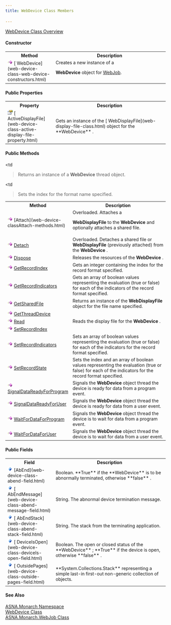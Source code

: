 ```yaml
---
title: WebDevice Class Members

---
```


[WebDevice Class Overview](web-device-class.html) 

#### Constructor
<table class="mytable" cellspacing="0" cellpadding="4" width="90%">
          <colgroup>
            <col width="30%" />
            <col width="70%" />
          </colgroup>
          <tr>
            <th>Method</th>
            <th>Description</th>
          </tr>
          <tr valign="top">
            <td>              <img  id="IMG1" height="16" alt="public property" src="images/constructor.bmp" width="16" border="0" x-maintain-ratio="TRUE" />
              [
              WebDevice](web-device-class-web-device-constructors.html)
            </td>
            <td>Creates a new instance of a

 **WebDevice**  object for 
            [
            WebJob](web-job-class.html).</td>
          </tr>
</table>

<!--mine -->

#### Public Properties
<table class="mytable" cellspacing="0" cellpadding="4" width="90%">
          <colgroup>
            <col width="30%" />
            <col width="70%" />
          </colgroup>
          <tr>
            <th>Property</th>
            <th>Description</th>
          </tr>
          <tr>
            <td>              <img alt="public property" src="images/property.bmp" />
              [
              ActiveDisplayFile](web-device-class-active-display-file-property.html)
            </td>
            <td>Gets an instance of the 
            [
            WebDisplayFile](web-display-file-class.html) object for the 
 **WebDevice** .</td>
          </tr>
</table>

<!--mine -->

#### Public Methods
<table class="mytable" cellspacing="0" cellpadding="4" width="90%">
          <colgroup>
            <col width="30%" />
            <col width="70%" />
          </colgroup>
          <tr>
            <th>Method</th>
            <th>Description</th>
          </tr>
          <tr>
            <td>              <img id="IMG2" height="16" alt="public property" src="images/methods.bmp" width="16" border="0" x-maintain-ratio="TRUE" />
              [Attach](web-device-classAttach-methods.html)
            </td>
            <td>Overloaded. Attaches a

 **WebDisplayFile**  to the 
 **WebDevice**  and optionally attaches a shared
            file.</td>
          </tr>
          <tr>
            <td>              <img id="Img4" height="16" alt="public property" src="images/methods.bmp" width="16" border="0" x-maintain-ratio="TRUE" />
              [Detach](web-device-classDetach-methods.html)
            </td>
            <td>Overloaded. Detaches a
            shared file or 
 **WebDisplayFile** (previously attached)
            from the 
 **WebDevice** .</td>
          </tr>
          <tr>
            <td>              <img id="Img5" height="16" alt="public property" src="images/methods.bmp" width="16" border="0" x-maintain-ratio="TRUE" />
              [Dispose](web-device-class-dispose-method.html)
            </td>
            <td>Releases the resources of
            the 
 **WebDevice** .</td>
          </tr>
          <tr>
            <td>              <img id="Img8" height="16" alt="public property" src="images/methods.bmp" width="16" border="0" x-maintain-ratio="TRUE" /> 
            [
            GetRecordIndex](web-device-class-get-record-index-method.html)</td>
            <td>Gets an integer
            containing the index for the record
            format specified.</td>
          </tr>
          <tr>
            <td>              <img id="Img6" height="16" alt="public property" src="images/methods.bmp" width="16" border="0" x-maintain-ratio="TRUE" /> 
            [
            GetRecordIndicators](web-device-class-get-record-indicators-method.html)</td>
            <td>Gets an array
            of boolean values representing the evaluation (true or
            false) for each of the indicators of the record
            format specified.</td>
          </tr>
          <tr>
            <td>              <img id="Img7" height="16" alt="public property" src="images/methods.bmp" width="16" border="0" x-maintain-ratio="TRUE" />
              [
              GetSharedFile](web-device-class-get-shared-file-method.html)
            </td>
            <td>Returns an instance of the 
 **WebDisplayFile**  object for the file name
            specified.</td>
          </tr>
          <tr>
            <td>              <img  id="Img9" height="16" alt="public property" src="images/methods.bmp" width="16" border="0" x-maintain-ratio="TRUE" />
              [
              GetThreadDevice](web-device-class-get-thread-device-method.html)
            </td>
            <td

>Returns an instance of a 
 **WebDevice**  thread object.</td>
          </tr>
          <tr>
            <td>              <img  id="Img10" height="16" alt="public property" src="images/methods.bmp" width="16" border="0" x-maintain-ratio="TRUE" />
              [Read](web-device-class-read-method2.html)
            </td>
            <td>Reads the display file for
            the 
 **WebDevice** .</td>
          </tr>
          <tr>
            <td>              <img  id="Img11" height="16" alt="public property" src="images/methods.bmp" width="16" border="0" x-maintain-ratio="TRUE" /> 
            [
            SetRecordIndex](web-device-class-set-record-index-method.html)</td>
            <td

>Sets the
            index for the format name specified.</td>
          </tr>
          <tr>
            <td>
              <img  id="Img12" height="16" alt="public property" src="images/methods.bmp" width="16" border="0" x-maintain-ratio="TRUE" /> 
            [
            SetRecordIndicators](web-device-class-set-record-indicators-method.html)</td>
            <td>Sets an
            array of boolean values representing the evaluation
            (true or false) for each of the indicators for the
            record format specified.</td>
          </tr>
          <tr>
            <td>              <img  id="Img13" height="16" alt="public property" src="images/methods.bmp" width="16" border="0" x-maintain-ratio="TRUE" />
              [
              SetRecordState](web-device-class-set-record-state-method.html)
            </td>
            <td>Sets the index and an
            array of boolean values representing the evaluation
            (true or false) for each of the indicators for the
            record format specified.</td>
          </tr>
          <tr>
            <td style="height: 28px">              <img  id="Img14" height="16" alt="public property" src="images/methods.bmp" width="16" border="0" x-maintain-ratio="TRUE" />
              [
              SignalDataReadyForProgram](web-device-class-signal-dat-a-ready-for-program-method.html)
            </td>
            <td style="height: 28px">Signals the 
 **WebDevice**  object thread the device is ready for
            data from a program event.</td>
          </tr>
          <tr>
            <td>              <img  id="Img15" height="16" alt="public property" src="images/methods.bmp" width="16" border="0" x-maintain-ratio="TRUE" />
              [
              SignalDataReadyForUser](web-device-class-signal-dat-a-ready-for-user-method.html)
            </td>
            <td>Signals the 
 **WebDevice**  object thread the device is ready for
            data from a user event.</td>
          </tr>
          <tr>
            <td>              <img  id="Img16" height="16" alt="public property" src="images/methods.bmp" width="16" border="0" x-maintain-ratio="TRUE" />
              [
              WaitForDataForProgram](web-device-class-wait-for-data-for-program-method.html)
            </td>
            <td>Signals the 
 **WebDevice**  object thread the device is to wait for
            data from a program event.</td>
          </tr>
          <tr>
            <td>              <img  id="Img17" height="16" alt="public property" src="images/methods.bmp" width="16" border="0" x-maintain-ratio="TRUE" />
              [
              WaitForDataForUser](web-device-class-wait-for-data-for-user-method.html)
            </td>
            <td>Signals the 
 **WebDevice**  object thread the device is to wait for
            data from a user event.</td>
          </tr>
</table>

<!--mine -->

#### Public Fields
<table class="mytable" cellspacing="0" cellpadding="4" width="90%">
          <colgroup>
            <col width="30%" />
            <col width="70%" />
          </colgroup>
          <tr>
            <th>Field</th>
            <th>Description</th>
          </tr>
          <tr>
            <td>              <img  id="Img3" height="16" alt="field" src="images/field.bmp" width="16" border="0" x-maintain-ratio="TRUE" />
              [AbEnd](web-device-class-abend-field.html)
            </td>
            <td>Boolean. 
 **True**  if the 
 **WebDevice**  is to be abnormally
            terminated, otherwise 
 **false** .</td>
          </tr>
          <tr>
            <td>              <img  id="Img3" height="16" alt="field" src="images/field.bmp" width="16" border="0" x-maintain-ratio="TRUE" />
              [
              AbEndMessage](web-device-class-abend-message-field.html)
            </td>
            <td>String. The abnormal device
            termination message.</td>
          </tr>
          <tr>
            <td>              <img  id="Img3" height="16" alt="field" src="images/field.bmp" width="16" border="0" x-maintain-ratio="TRUE" />
              [
              AbEndStack](web-device-class-abend-stack-field.html)
            </td>
            <td>String. The stack from the
            terminating application.</td>
          </tr>
          <tr>
            <td>              <img  id="Img3" height="16" alt="field" src="images/field.bmp" width="16" border="0" x-maintain-ratio="TRUE" />
              [
              DeviceIsOpen](web-device-class-deviceIs-open-field.html)
            </td>
            <td>Boolean. The open or closed
            status of the 
 **WebDevice** ; 
 **True**  if the device is open, otherwise 
 **false** .</td>
          </tr>
          <tr>
            <td>              <img  id="Img3" height="16" alt="field" src="images/field.bmp" width="16" border="0" x-maintain-ratio="TRUE" />
              [
              OutsidePages](web-device-class-outside-pages-field.html)
            </td>
            <td> **System.Collections.Stack**  representing a simple
            last-in first-out non-generic collection of
            objects.</td>
          </tr>
</table>

#### See Also
[ASNA.Monarch Namespace](monarch-namespace.html) <br /> [WebDevice Class](web-device-class.html) <br /> [ASNA.Monarch.WebJob Class](web-job-class.html) 
